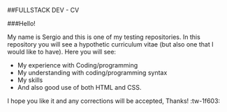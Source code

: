 ##FULLSTACK DEV - CV

###Hello!

My name is Sergio and this is one of my testing repositories. In this repository you will see a hypothetic curriculum vitae (but also one that I would like to have). Here you will see:

- My experience with Coding/programming
- My understanding with coding/programming syntax
- My skills
- And also good use of both HTML and CSS.

I hope you like it and any corrections will be accepted, Thanks!  :tw-1f603:
